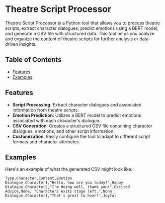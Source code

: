 # Theatre Script Processor

<!-- ![Theatre Script Processor](https://placehold.it/200x100) -->

Theatre Script Processor is a Python tool that allows you to process theatre scripts, extract character dialogues, predict emotions using a BERT model, and generate a CSV file with structured data. This tool helps you analyze and organize the content of theatre scripts for further analysis or data-driven insights.

## Table of Contents
- [Features](#features)
- [Examples](#examples)

## Features

- **Script Processing**: Extract character dialogues and associated information from theatre scripts.
- **Emotion Prediction**: Utilizes a BERT model to predict emotions associated with each character's dialogue.
- **CSV Generation**: Creates a structured CSV file containing character dialogues, emotions, and other script information.
- **Customization**: Easily configure the tool to adapt to different script formats and character attributes.


## Examples

Here's an example of what the generated CSV might look like:

```csv
Type,Character,Content,Emotion
Dialogue,Character1,"Hello, how are you today?",Happy
Dialogue,Character2,"I'm doing well, thank you!",Excited
Advice,None, "Character2 exits stage left.",None
Dialogue,Character1,"That's great to hear!",Joyful
```